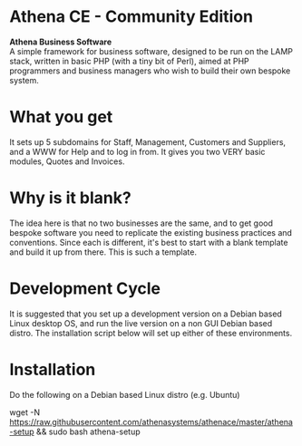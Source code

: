 Athena CE - Community Edition
========
**Athena Business Software**  
A simple framework for business software, designed to be run on the LAMP stack, written in basic PHP (with a tiny bit of Perl), aimed at PHP programmers and business managers who wish to build their own bespoke system.

# What you get
It sets up 5 subdomains for Staff, Management, Customers and Suppliers, and a WWW for Help and to log in from. It gives you two VERY basic modules, Quotes and Invoices.

# Why is it blank?
The idea here is that no two businesses are the same, and to get good bespoke software you need to replicate the existing business practices and conventions. Since each is different, it's best to start with a blank template and build it up from there. This is such a template.

# Development Cycle
It is suggested that you set up a development version on a Debian based Linux desktop OS, and run the live version on a non GUI Debian based distro. The installation script below will set up either of these environments.

# Installation
Do the following on a Debian based Linux distro (e.g. Ubuntu)

wget -N https://raw.githubusercontent.com/athenasystems/athenace/master/athena-setup && sudo bash athena-setup  